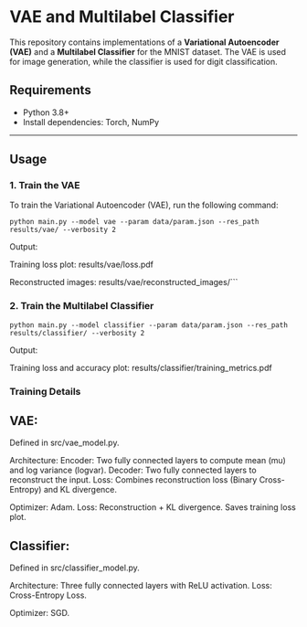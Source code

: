 # VAE and Multilabel Classifier

This repository contains implementations of a **Variational Autoencoder (VAE)** and a **Multilabel Classifier** for the MNIST dataset. The VAE is used for image generation, while the classifier is used for digit classification.

## Requirements
- Python 3.8+
- Install dependencies: Torch, NumPy

---

## Usage

### 1. **Train the VAE**
To train the Variational Autoencoder (VAE), run the following command:
```
python main.py --model vae --param data/param.json --res_path results/vae/ --verbosity 2
```
Output:

Training loss plot: results/vae/loss.pdf

Reconstructed images: results/vae/reconstructed_images/```

### 2. **Train the Multilabel Classifier**
```
python main.py --model classifier --param data/param.json --res_path results/classifier/ --verbosity 2
```
Output:

Training loss and accuracy plot: results/classifier/training_metrics.pdf

### Training Details

## VAE:

Defined in src/vae_model.py.

Architecture:
Encoder: Two fully connected layers to compute mean (mu) and log variance (logvar).
Decoder: Two fully connected layers to reconstruct the input.
Loss: Combines reconstruction loss (Binary Cross-Entropy) and KL divergence.

Optimizer: Adam.
Loss: Reconstruction + KL divergence.
Saves training loss plot.

## Classifier:

Defined in src/classifier_model.py.

Architecture:
Three fully connected layers with ReLU activation.
Loss: Cross-Entropy Loss.

Optimizer: SGD.

